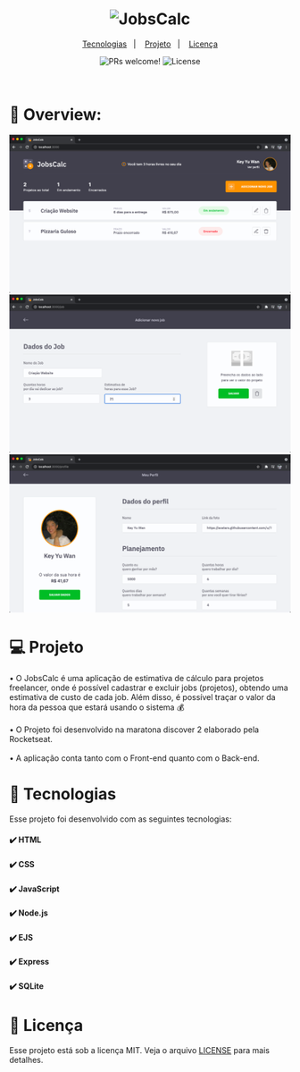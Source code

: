 <h1 align="center">
  <img alt="JobsCalc" title="JobsCalc" src="https://i.imgur.com/Veqm7Gh.png" width="220px" />
</h1>

<p align="center">
  <a href="#-tecnologias">Tecnologias</a>&nbsp;&nbsp;&nbsp;|&nbsp;&nbsp;&nbsp;
  <a href="#-projeto">Projeto</a>&nbsp;&nbsp;&nbsp;|&nbsp;&nbsp;&nbsp;
  <a href="#memo-licença">Licença</a>
</p>

<p align="center">
 <img src="https://img.shields.io/static/v1?label=PRs&message=welcome&color=49AA26&labelColor=000000" alt="PRs welcome!" />

  <img alt="License" src="https://img.shields.io/static/v1?label=license&message=MIT&color=49AA26&labelColor=000000">
</p>

<br>

# 📸 Overview:
![](./public/images/readmeImages/jobscalc.png)
![](./public/images/readmeImages/jobData.png)
![](./public/images/readmeImages/jobProfile.png)

# 💻 Projeto

• O JobsCalc é uma aplicação de estimativa de cálculo para projetos freelancer, onde é possível cadastrar e excluir jobs (projetos), obtendo uma estimativa de custo de cada job. Além disso, é possível traçar o valor da hora da pessoa que estará usando o sistema 💰 <br /> <br />
• O Projeto foi desenvolvido na maratona discover 2 elaborado pela Rocketseat.
<br /> <br />
• A aplicação conta tanto com o Front-end quanto com o Back-end.

# 🚀 Tecnologias

Esse projeto foi desenvolvido com as seguintes tecnologias:

#### ✔️ HTML <br />
#### ✔️ CSS <br />
#### ✔️ JavaScript <br />
#### ✔️ Node.js <br />
#### ✔️ EJS <br />
#### ✔️ Express <br />
#### ✔️ SQLite

# 📝 Licença

Esse projeto está sob a licença MIT. Veja o arquivo [LICENSE](.github/LICENSE.md) para mais detalhes.

